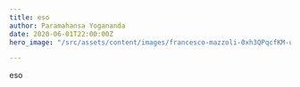 ```yaml
---
title: eso
author: Paramahansa Yogananda
date: 2020-06-01T22:00:00Z
hero_image: "/src/assets/content/images/francesco-mazzoli-0xh3QPqcfKM-unsplash.jpg"

---
```

eso